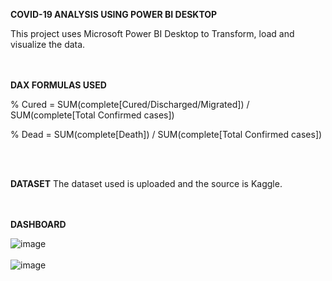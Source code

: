 **COVID-19 ANALYSIS USING POWER BI DESKTOP**

This project uses Microsoft Power BI Desktop to Transform, load and visualize the data.<br/>
<br/>
<br/>

**DAX FORMULAS USED**

% Cured = SUM(complete[Cured/Discharged/Migrated]) / SUM(complete[Total Confirmed cases])

% Dead = SUM(complete[Death]) / SUM(complete[Total Confirmed cases])

<br/>
<br/>

**DATASET**
The dataset used is uploaded and the source is Kaggle.<br/>
<br/>
<br/>

**DASHBOARD**

![image](https://github.com/Vedanth-19/Covid-19-Analysis-using-Power-BI/assets/172228985/7c34f9cc-7195-4153-a995-a6530d3a3ce9)<br/>
<br/>
![image](https://github.com/Vedanth-19/Covid-19-Analysis-using-Power-BI/assets/172228985/a6359e6c-e14d-420b-8f82-742b7ec7539d)
